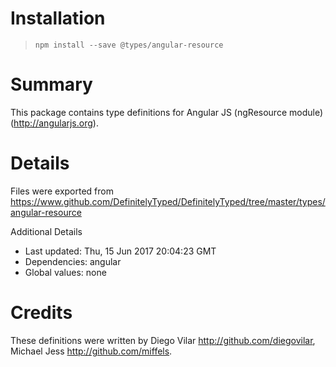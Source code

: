 # Installation
> `npm install --save @types/angular-resource`

# Summary
This package contains type definitions for Angular JS (ngResource module) (http://angularjs.org).

# Details
Files were exported from https://www.github.com/DefinitelyTyped/DefinitelyTyped/tree/master/types/angular-resource

Additional Details
 * Last updated: Thu, 15 Jun 2017 20:04:23 GMT
 * Dependencies: angular
 * Global values: none

# Credits
These definitions were written by Diego Vilar <http://github.com/diegovilar>, Michael Jess <http://github.com/miffels>.
